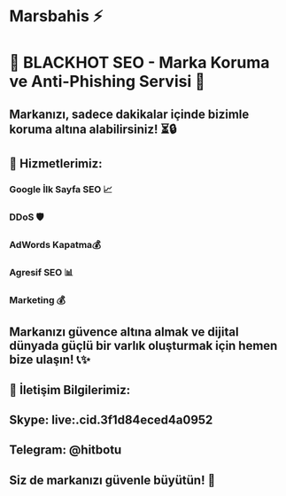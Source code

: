 # Marsbahis ⚡
# 🌟 BLACKHOT SEO - Marka Koruma ve Anti-Phishing Servisi 🌟

## Markanızı, sadece dakikalar içinde bizimle koruma altına alabilirsiniz! ⏳🔒

## 🚀 Hizmetlerimiz:

### Google İlk Sayfa SEO 📈
### DDoS 🛡️
### AdWords Kapatma💰
### Agresif SEO 📊
### Marketing 💰

## Markanızı güvence altına almak ve dijital dünyada güçlü bir varlık oluşturmak için hemen bize ulaşın! 📞✨

## 📧 İletişim Bilgilerimiz:

## Skype: live:.cid.3f1d84eced4a0952
## Telegram: @hitbotu
## Siz de markanızı güvenle büyütün! 🌱
